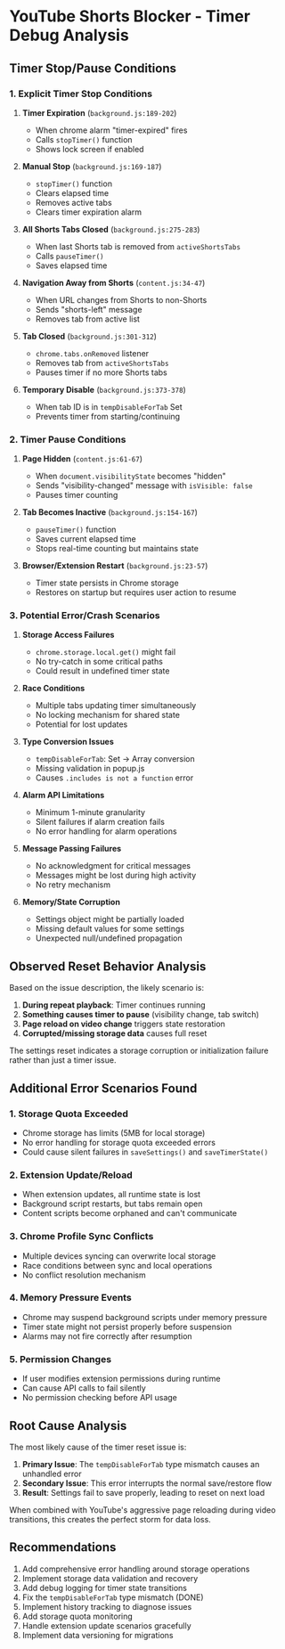 # YouTube Shorts Blocker - Timer Debug Analysis

## Timer Stop/Pause Conditions

### 1. Explicit Timer Stop Conditions

1. **Timer Expiration** (`background.js:189-202`)
   - When chrome alarm "timer-expired" fires
   - Calls `stopTimer()` function
   - Shows lock screen if enabled

2. **Manual Stop** (`background.js:169-187`)
   - `stopTimer()` function
   - Clears elapsed time
   - Removes active tabs
   - Clears timer expiration alarm

3. **All Shorts Tabs Closed** (`background.js:275-283`)
   - When last Shorts tab is removed from `activeShortsTabs`
   - Calls `pauseTimer()`
   - Saves elapsed time

4. **Navigation Away from Shorts** (`content.js:34-47`)
   - When URL changes from Shorts to non-Shorts
   - Sends "shorts-left" message
   - Removes tab from active list

5. **Tab Closed** (`background.js:301-312`)
   - `chrome.tabs.onRemoved` listener
   - Removes tab from `activeShortsTabs`
   - Pauses timer if no more Shorts tabs

6. **Temporary Disable** (`background.js:373-378`)
   - When tab ID is in `tempDisableForTab` Set
   - Prevents timer from starting/continuing

### 2. Timer Pause Conditions

1. **Page Hidden** (`content.js:61-67`)
   - When `document.visibilityState` becomes "hidden"
   - Sends "visibility-changed" message with `isVisible: false`
   - Pauses timer counting

2. **Tab Becomes Inactive** (`background.js:154-167`)
   - `pauseTimer()` function
   - Saves current elapsed time
   - Stops real-time counting but maintains state

3. **Browser/Extension Restart** (`background.js:23-57`)
   - Timer state persists in Chrome storage
   - Restores on startup but requires user action to resume

### 3. Potential Error/Crash Scenarios

1. **Storage Access Failures**
   - `chrome.storage.local.get()` might fail
   - No try-catch in some critical paths
   - Could result in undefined timer state

2. **Race Conditions**
   - Multiple tabs updating timer simultaneously
   - No locking mechanism for shared state
   - Potential for lost updates

3. **Type Conversion Issues**
   - `tempDisableForTab`: Set → Array conversion
   - Missing validation in popup.js
   - Causes `.includes is not a function` error

4. **Alarm API Limitations**
   - Minimum 1-minute granularity
   - Silent failures if alarm creation fails
   - No error handling for alarm operations

5. **Message Passing Failures**
   - No acknowledgment for critical messages
   - Messages might be lost during high activity
   - No retry mechanism

6. **Memory/State Corruption**
   - Settings object might be partially loaded
   - Missing default values for some settings
   - Unexpected null/undefined propagation

## Observed Reset Behavior Analysis

Based on the issue description, the likely scenario is:

1. **During repeat playback**: Timer continues running
2. **Something causes timer to pause** (visibility change, tab switch)
3. **Page reload on video change** triggers state restoration
4. **Corrupted/missing storage data** causes full reset

The settings reset indicates a storage corruption or initialization failure rather than just a timer issue.

## Additional Error Scenarios Found

### 1. Storage Quota Exceeded
- Chrome storage has limits (5MB for local storage)
- No error handling for storage quota exceeded errors
- Could cause silent failures in `saveSettings()` and `saveTimerState()`

### 2. Extension Update/Reload
- When extension updates, all runtime state is lost
- Background script restarts, but tabs remain open
- Content scripts become orphaned and can't communicate

### 3. Chrome Profile Sync Conflicts
- Multiple devices syncing can overwrite local storage
- Race conditions between sync and local operations
- No conflict resolution mechanism

### 4. Memory Pressure Events
- Chrome may suspend background scripts under memory pressure
- Timer state might not persist properly before suspension
- Alarms may not fire correctly after resumption

### 5. Permission Changes
- If user modifies extension permissions during runtime
- Can cause API calls to fail silently
- No permission checking before API usage

## Root Cause Analysis

The most likely cause of the timer reset issue is:

1. **Primary Issue**: The `tempDisableForTab` type mismatch causes an unhandled error
2. **Secondary Issue**: This error interrupts the normal save/restore flow
3. **Result**: Settings fail to save properly, leading to reset on next load

When combined with YouTube's aggressive page reloading during video transitions, this creates the perfect storm for data loss.

## Recommendations

1. Add comprehensive error handling around storage operations
2. Implement storage data validation and recovery
3. Add debug logging for timer state transitions
4. Fix the `tempDisableForTab` type mismatch (DONE)
5. Implement history tracking to diagnose issues
6. Add storage quota monitoring
7. Handle extension update scenarios gracefully
8. Implement data versioning for migrations